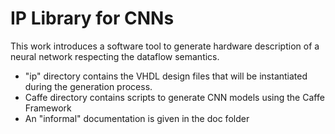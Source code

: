 # IP Library for CNNs

This work introduces a software tool to generate hardware description of a neural network respecting the dataflow semantics.
- "ip" directory contains the VHDL design files that will be instantiated during the generation process.
- Caffe directory contains scripts to generate CNN models using the Caffe Framework
- An "informal" documentation is given in the doc folder
